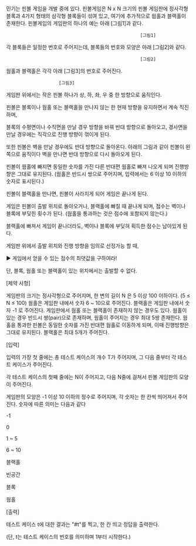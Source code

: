 민기는 핀볼 게임을 개발 중에 있다. 핀볼게임은 N x N 크기의 핀볼 게임판에 정사각형 블록과 4가지 형태의 삼각형 블록들이 섞여 있고, 여기에 추가적으로 웜홀과 블랙홀이 존재한다. 핀볼게임의 게임판의 하나의 예는 아래 [그림1]과 같다.

                
                                                       [그림1]

각 블록들은 일정한 번호로 주어지는데, 블록들의 번호와 모양은 아래 [그림2]와 같다.


            
                                                       [그림2]


웜홀과 블랙홀은 각각 아래 [그림3]의 번호로 주어진다.

              
                        [그림3]

 

게임판 위에서는 작은 핀볼 하나가 상, 하, 좌, 우 중 한 방향으로 움직인다.
 

            
 

핀볼은 블록이나 웜홀 또는 블랙홀을 만나지 않는 한 현재 방향을 유지하면서 계속 직진하며,

블록의 수평면이나 수직면을 만날 경우 방향을 바꿔 반대 방향으로 돌아오고, 경사면을 만날 경우에는 직각으로 진행 방향이 꺾이게 된다.

                

 

또한 핀볼은 벽을 만날 경우에도 반대 방향으로 돌아온다. 아래의 그림과 같이 핀볼이 왼쪽으로 움직이다 벽을 만나면 반대 방향으로 다시 돌아오게 된다.
 

             
 

핀볼이 웜홀에 빠지면 동일한 숫자를 가진 다른 반대편 웜홀로 빠져 나오게 되며 진행방향은 그대로 유지된다. (웜홀은 반드시 쌍으로 주어지며, 입력에서는 6 이상 10 이하의 숫자로 표시된다.)
 


 

핀볼이 블랙홀을 만나면, 핀볼이 사라지게 되어 게임은 끝나게 된다.
 


 

게임은 핀볼이 출발 위치로 돌아오거나, 블랙홀에 빠질 때 끝나게 되며, 점수는 벽이나 블록에 부딪힌 횟수가 된다. (웜홀을 통과하는 것은 점수에 포함되지 않는다.)

블랙홀에 빠져서 게임이 끝나더라도, 벽이나 블록에 부딪혀 획득한 점수는 남아있게 된다.

게임판 위에서 출발 위치와 진행 방향을 임의로 선정가능 할 때,

▶ 게임에서 얻을 수 있는 점수의 최댓값을 구하여라!

단, 블록, 웜홀 또는 블랙홀이 있는 위치에서는 출발할 수 없다.

 

[제약 사항]

게임판의 크기는 정사각형으로 주어지며, 한 변의 길이 N 은 5 이상 100 이하이다. (5 ≤ N ≤ 100)
웜홀은 게임판 내에서 숫자 6 ~ 10으로 주어진다.
블랙홀은 게임판 내에서 숫자 -1 로 주어진다.
게임판에서 웜홀 또는 블랙홀이 존재하지 않는 경우도 있다.
웜홀이 있는 경우 반드시 쌍(pair)으로 존재하며, 웜홀이 주어지는 경우 최대 5쌍 존재한다.
웜홀을 통과한 핀볼은 동일한 숫자를 가진 반대편 웜홀로 이동하게 되며, 이때 진행방향은 그대로 유지된다.
블랙홀은 최대 5개가 주어진다.
 

[입력]

입력의 가장 첫 줄에는 총 테스트 케이스의 개수 T가 주어지며, 그 다음 줄부터 각 테스트 케이스가 주어진다.

각 테스트 케이스의 첫째 줄에는 N이 주어지고, 다음 N줄에 걸쳐서 핀볼 게임판의 모양이 주어진다.

게임판의 모양은 -1 이상 10 이하의 정수로 주어지며, 각 숫자는 한 칸씩 띄어져서 주어진다.
숫자에 따른 의미는 다음과 같다

 

-1

0

1 ~ 5

6 ~ 10

블랙홀

빈공간

블록

웜홀

 

[출력]

테스트 케이스 t에 대한 결과는 "#t"를 찍고, 한 칸 띄고 정답을 출력한다.

(단, t는 테스트 케이스의 번호를 의미하며 1부터 시작한다.)